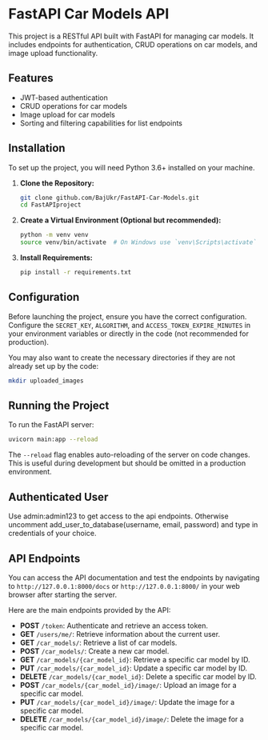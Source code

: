 # FastAPI Car Models API

This project is a RESTful API built with FastAPI for managing car models. It includes endpoints for authentication, CRUD operations on car models, and image upload functionality.

## Features

- JWT-based authentication
- CRUD operations for car models
- Image upload for car models
- Sorting and filtering capabilities for list endpoints

## Installation

To set up the project, you will need Python 3.6+ installed on your machine.

1. **Clone the Repository:**

   ```sh
   git clone github.com/BajUkr/FastAPI-Car-Models.git
   cd FastAPIproject
   ```

2. **Create a Virtual Environment (Optional but recommended):**

   ```sh
   python -m venv venv
   source venv/bin/activate  # On Windows use `venv\Scripts\activate`
   ```

3. **Install Requirements:**

   ```sh
   pip install -r requirements.txt
   ```

## Configuration

Before launching the project, ensure you have the correct configuration. Configure the `SECRET_KEY`, `ALGORITHM`, and `ACCESS_TOKEN_EXPIRE_MINUTES` in your environment variables or directly in the code (not recommended for production).

You may also want to create the necessary directories if they are not already set up by the code:

```sh
mkdir uploaded_images
```

## Running the Project

To run the FastAPI server:

```sh
uvicorn main:app --reload
```

The `--reload` flag enables auto-reloading of the server on code changes. This is useful during development but should be omitted in a production environment.

## Authenticated User

Use admin:admin123 to get access to the api endpoints.
Otherwise uncomment add_user_to_database(username, email, password) and type in credentials of your choice.


## API Endpoints

You can access the API documentation and test the endpoints by navigating to `http://127.0.0.1:8000/docs` or `http://127.0.0.1:8000/` in your web browser after starting the server.

Here are the main endpoints provided by the API:

- **POST** `/token`: Authenticate and retrieve an access token.
- **GET** `/users/me/`: Retrieve information about the current user.
- **GET** `/car_models/`: Retrieve a list of car models.
- **POST** `/car_models/`: Create a new car model.
- **GET** `/car_models/{car_model_id}`: Retrieve a specific car model by ID.
- **PUT** `/car_models/{car_model_id}`: Update a specific car model by ID.
- **DELETE** `/car_models/{car_model_id}`: Delete a specific car model by ID.
- **POST** `/car_models/{car_model_id}/image/`: Upload an image for a specific car model.
- **PUT** `/car_models/{car_model_id}/image/`: Update the image for a specific car model.
- **DELETE** `/car_models/{car_model_id}/image/`: Delete the image for a specific car model.
